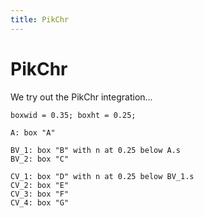```yaml
---
title: PikChr
---
```


# PikChr

We try out the PikChr integration...

``` {.pikchr style="width: 20em"}
boxwid = 0.35; boxht = 0.25;

A: box "A"

BV_1: box "B" with n at 0.25 below A.s
BV_2: box "C"

CV_1: box "D" with n at 0.25 below BV_1.s
CV_2: box "E"
CV_3: box "F"
CV_4: box "G"
```
